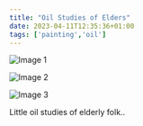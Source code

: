 ```yaml
---
title: "Oil Studies of Elders"
date: 2023-04-11T12:35:36+01:00
tags: ['painting','oil']
---
```


![Image 1](/2023-04-11-oil-studies-of-elders/2023-04-11-oil-scans-1.png)

![Image 2](/2023-04-11-oil-studies-of-elders/2023-04-11-oil-scans-2.png)

![Image 3](/2023-04-11-oil-studies-of-elders/2023-04-11-oil-scans-3.png)


Little oil studies of elderly folk..
